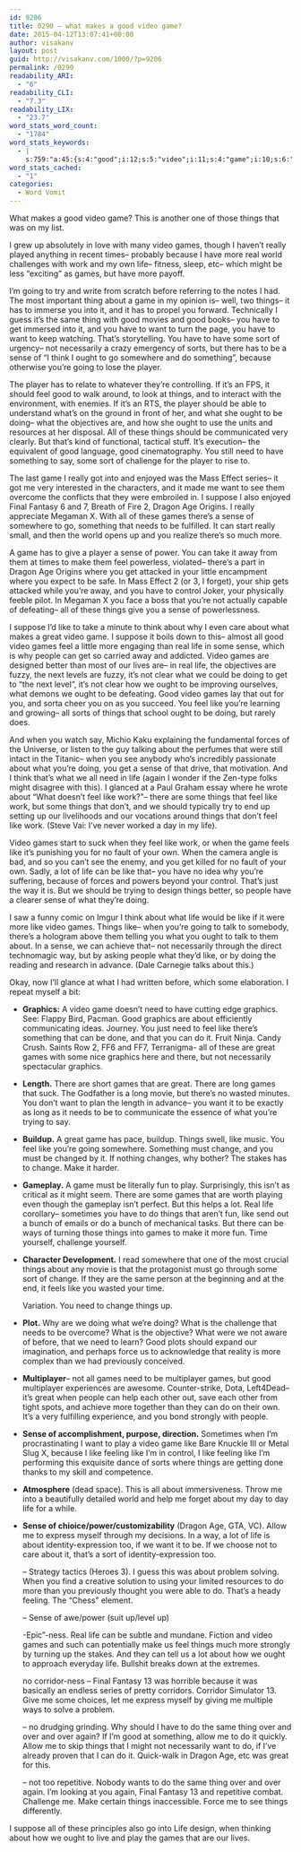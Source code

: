 ```yaml
---
id: 9206
title: 0290 – what makes a good video game?
date: 2015-04-12T13:07:41+00:00
author: visakanv
layout: post
guid: http://visakanv.com/1000/?p=9206
permalink: /0290
readability_ARI:
  - "6"
readability_CLI:
  - "7.3"
readability_LIX:
  - "23.7"
word_stats_word_count:
  - "1784"
word_stats_keywords:
  - |
    s:759:"a:45:{s:4:"good";i:12;s:5:"video";i:11;s:4:"game";i:10;s:6:"things";i:21;s:5:"games";i:17;s:6:"really";i:4;s:7:"because";i:5;s:4:"real";i:5;s:5:"world";i:3;s:4:"work";i:5;s:4:"life";i:13;s:5:"going";i:4;s:5:"thing";i:4;s:4:"same";i:4;s:4:"want";i:8;s:4:"sort";i:4;s:11:"necessarily";i:4;s:5:"sorts";i:3;s:5:"sense";i:11;s:5:"think";i:4;s:6:"player";i:5;s:4:"feel";i:11;s:4:"need";i:7;s:9:"challenge";i:4;s:7:"suppose";i:4;s:5:"final";i:3;s:7:"fantasy";i:3;s:6:"dragon";i:4;s:7:"there's";i:6;s:5:"needs";i:3;s:4:"give";i:3;s:5:"power";i:3;s:4:"away";i:3;s:4:"make";i:5;s:7:"control";i:3;s:4:"like";i:22;s:5:"great";i:6;s:6:"people";i:5;s:8:"graphics";i:5;s:4:"long";i:3;s:6:"change";i:4;s:4:"play";i:3;s:11:"multiplayer";i:3;s:7:"feeling";i:3;s:5:"allow";i:3;}";
word_stats_cached:
  - "1"
categories:
  - Word Vomit
---
```

What makes a good video game? This is another one of those things that was on my list.

I grew up absolutely in love with many video games, though I haven&#8217;t really played anything in recent times– probably because I have more real world challenges with work and my own life– fitness, sleep, etc– which might be less &#8220;exciting&#8221; as games, but have more payoff.

I&#8217;m going to try and write from scratch before referring to the notes I had. The most important thing about a game in my opinion is– well, two things– it has to immerse you into it, and it has to propel you forward. Technically I guess it&#8217;s the same thing with good movies and good books– you have to get immersed into it, and you have to want to turn the page, you have to want to keep watching. That&#8217;s storytelling. You have to have some sort of urgency– not necessarily a crazy emergency of sorts, but there has to be a sense of &#8220;I think I ought to go somewhere and do something&#8221;, because otherwise you&#8217;re going to lose the player.

The player has to relate to whatever they&#8217;re controlling. If it&#8217;s an FPS, it should feel good to walk around, to look at things, and to interact with the environment, with enemies. If it&#8217;s an RTS, the player should be able to understand what&#8217;s on the ground in front of her, and what she ought to be doing– what the objectives are, and how she ought to use the units and resources at her disposal. All of these things should be communicated very clearly. But that&#8217;s kind of functional, tactical stuff. It&#8217;s execution– the equivalent of good language, good cinematography. You still need to have something to say, some sort of challenge for the player to rise to.

The last game I really got into and enjoyed was the Mass Effect series– it got me very interested in the characters, and it made me want to see them overcome the conflicts that they were embroiled in. I suppose I also enjoyed Final Fantasy 6 and 7, Breath of Fire 2, Dragon Age Origins. I really appreciate Megaman X. With all of these games there&#8217;s a sense of somewhere to go, something that needs to be fulfilled. It can start really small, and then the world opens up and you realize there&#8217;s so much more.

A game has to give a player a sense of power. You can take it away from them at times to make them feel powerless, violated– there&#8217;s a part in Dragon Age Origins where you get attacked in your little encampment where you expect to be safe. In Mass Effect 2 (or 3, I forget), your ship gets attacked while you&#8217;re away, and you have to control Joker, your physically feeble pilot. In Megaman X you face a boss that you&#8217;re not actually capable of defeating– all of these things give you a sense of powerlessness.

I suppose I&#8217;d like to take a minute to think about why I even care about what makes a great video game. I suppose it boils down to this– almost all good video games feel a little more engaging than real life in some sense, which is why people can get so carried away and addicted. Video games are designed better than most of our lives are– in real life, the objectives are fuzzy, the next levels are fuzzy, it&#8217;s not clear what we could be doing to get to &#8220;the next level&#8221;, it&#8217;s not clear how we ought to be improving ourselves, what demons we ought to be defeating. Good video games lay that out for you, and sorta cheer you on as you succeed. You feel like you&#8217;re learning and growing– all sorts of things that school ought to be doing, but rarely does.

And when you watch say, Michio Kaku explaining the fundamental forces of the Universe, or listen to the guy talking about the perfumes that were still intact in the Titanic– when you see anybody who&#8217;s incredibly passionate about what you&#8217;re doing, you get a sense of that drive, that motivation. And I think that&#8217;s what we all need in life (again I wonder if the Zen-type folks might disagree with this). I glanced at a Paul Graham essay where he wrote about &#8220;What doesn&#8217;t feel like work?&#8221;– there are some things that feel like work, but some things that don&#8217;t, and we should typically try to end up setting up our livelihoods and our vocations around things that don&#8217;t feel like work. (Steve Vai: I&#8217;ve never worked a day in my life).

Video games start to suck when they feel like work, or when the game feels like it&#8217;s punishing you for no fault of your own. When the camera angle is bad, and so you can&#8217;t see the enemy, and you get killed for no fault of your own. Sadly, a lot of life can be like that– you have no idea why you&#8217;re suffering, because of forces and powers beyond your control. That&#8217;s just the way it is. But we should be trying to design things better, so people have a clearer sense of what they&#8217;re doing.

I saw a funny comic on Imgur I think about what life would be like if it were more like video games. Things like– when you&#8217;re going to talk to somebody, there&#8217;s a hologram above them telling you what you ought to talk to them about. In a sense, we can achieve that– not necessarily through the direct technomagic way, but by asking people what they&#8217;d like, or by doing the reading and research in advance. (Dale Carnegie talks about this.)

Okay, now I&#8217;ll glance at what I had written before, which some elaboration. I repeat myself a bit:

  * **Graphics:** A video game doesn’t need to have cutting edge graphics. See: Flappy Bird, Pacman. Good graphics are about efficiently communicating ideas. Journey. You just need to feel like there&#8217;s something that can be done, and that you can do it. Fruit Ninja. Candy Crush. Saints Row 2, FF6 and FF7, Terranigma- all of these are great games with some nice graphics here and there, but not necessarily spectacular graphics.
  * **Length.** There are short games that are great. There are long games that suck. The Godfather is a long movie, but there&#8217;s no wasted minutes. You don&#8217;t want to plan the length in advance– you want it to be exactly as long as it needs to be to communicate the essence of what you&#8217;re trying to say.
  * **Buildup.** A great game has pace, buildup. Things swell, like music. You feel like you’re going somewhere. Something must change, and you must be changed by it. If nothing changes, why bother? The stakes has to change. Make it harder.
  * **Gameplay.** A game must be literally fun to play. Surprisingly, this isn’t as critical as it might seem. There are some games that are worth playing even though the gameplay isn’t perfect. But this helps a lot. Real life corollary– sometimes you have to do things that aren&#8217;t fun, like send out a bunch of emails or do a bunch of mechanical tasks. But there can be ways of turning those things into games to make it more fun. Time yourself, challenge yourself.
  * **Character Development.** I read somewhere that one of the most crucial things about any movie is that the protagonist must go through some sort of change. If they are the same person at the beginning and at the end, it feels like you wasted your time.
  
    Variation. You need to change things up.
  * **Plot.** Why are we doing what we&#8217;re doing? What is the challenge that needs to be overcome? What is the objective? What were we not aware of before, that we need to learn? Good plots should expand our imagination, and perhaps force us to acknowledge that reality is more complex than we had previously conceived.
  * **Multiplayer**– not all games need to be multiplayer games, but good multiplayer experiences are awesome. Counter-strike, Dota, Left4Dead– it&#8217;s great when people can help each other out, save each other from tight spots, and achieve more together than they can do on their own. It&#8217;s a very fulfilling experience, and you bond strongly with people.
  * **Sense of accomplishment, purpose, direction.** Sometimes when I&#8217;m procrastinating I want to play a video game like Bare Knuckle III or Metal Slug X, because I like feeling like I&#8217;m in control, I like feeling like I&#8217;m performing this exquisite dance of sorts where things are getting done thanks to my skill and competence.
  * **Atmosphere** (dead space). This is all about immersiveness. Throw me into a beautifully detailed world and help me forget about my day to day life for a while.
  * **Sense of chioice/power/customizability** (Dragon Age, GTA, VC). Allow me to express myself through my decisions. In a way, a lot of life is about identity-expression too, if we want it to be. If we choose not to care about it, that&#8217;s a sort of identity-expression too.
  
    – Strategy tactics (Heroes 3). I guess this was about problem solving. When you find a creative solution to using your limited resources to do more than you previously thought you were able to do. That&#8217;s a heady feeling. The &#8220;Chess&#8221; element.
  
    – Sense of awe/power (suit up/level up)
  
    -Epic&#8221;-ness. Real life can be subtle and mundane. Fiction and video games and such can potentially make us feel things much more strongly by turning up the stakes. And they can tell us a lot about how we ought to approach everyday life. Bullshit breaks down at the extremes.
  
    no corridor-ness – Final Fantasy 13 was horrible because it was basically an endless series of pretty corridors. Corridor Simulator 13. Give me some choices, let me express myself by giving me multiple ways to solve a problem.
  
    – no drudging grinding. Why should I have to do the same thing over and over and over again? If I&#8217;m good at something, allow me to do it quickly. Allow me to skip things that I might not necessarily want to do, if I&#8217;ve already proven that I can do it. Quick-walk in Dragon Age, etc was great for this.
  
    – not too repetitive. Nobody wants to do the same thing over and over again. I&#8217;m looking at you again, Final Fantasy 13 and repetitive combat. Challenge me. Make certain things inaccessible. Force me to see things differently.

I suppose all of these principles also go into Life design, when thinking about how we ought to live and play the games that are our lives.